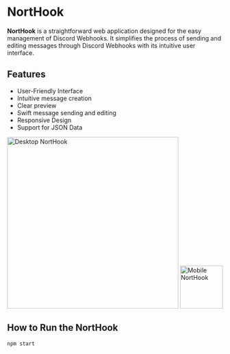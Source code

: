 # NortHook
**NortHook** is a straightforward web application designed for the easy management of Discord Webhooks. It simplifies the process of sending and editing messages through Discord Webhooks with its intuitive user interface.

## Features
- User-Friendly Interface
- Intuitive message creation
- Clear preview
- Swift message sending and editing
- Responsive Design
- Support for JSON Data

<img src="https://cdn.discordapp.com/attachments/1113010775322263552/1177330197045977148/mobile_3.png?ex=65721d30&is=655fa830&hm=90be17eb83b2b9f874360a1fdd3ab08c480547916d589f6c61baad856acedc44&" alt="Desktop NortHook" width="400"> <img src="https://cdn.discordapp.com/attachments/1113010775322263552/1177330197436059708/mobile_2.png?ex=65721d30&is=655fa830&hm=505147d2a77b5f5c601efb0664309582037a10c678efc364d0a25cbc66e9a2c6&" alt="Mobile NortHook" width="100">

## How to Run the NortHook
```bash
npm start
```
